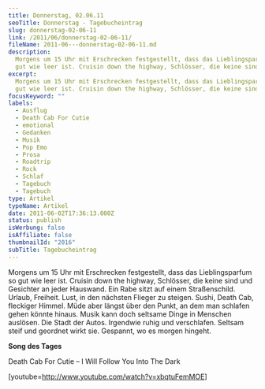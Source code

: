 ```yaml
---
title: Donnerstag, 02.06.11
seoTitle: Donnerstag - Tagebucheintrag
slug: donnerstag-02-06-11
link: /2011/06/donnerstag-02-06-11/
fileName: 2011-06---donnerstag-02-06-11.md
description:
  Morgens um 15 Uhr mit Erschrecken festgestellt, dass das Lieblingsparfum so
  gut wie leer ist. Cruisin down the highway, Schlösser, die keine sind.
excerpt:
  Morgens um 15 Uhr mit Erschrecken festgestellt, dass das Lieblingsparfum so
  gut wie leer ist. Cruisin down the highway, Schlösser, die keine sind.
focusKeyword: ""
labels:
  - Ausflug
  - Death Cab For Cutie
  - emotional
  - Gedanken
  - Musik
  - Pop Emo
  - Prosa
  - Roadtrip
  - Rock
  - Schlaf
  - Tagebuch
  - Tagebuch
type: Artikel
typeName: Artikel
date: 2011-06-02T17:36:13.000Z
status: publish
isWerbung: false
isAffiliate: false
thumbnailId: "2016"
subTitle: Tagebucheintrag
---
```


Morgens um 15 Uhr mit Erschrecken festgestellt, dass das Lieblingsparfum so gut
wie leer ist. Cruisin down the highway, Schlösser, die keine sind und Gesichter
an jeder Hauswand. Ein Rabe sitzt auf einem Straßenschild. Urlaub, Freiheit.
Lust, in den nächsten Flieger zu steigen. Sushi, Death Cab, fleckiger Himmel.
Müde aber längst über den Punkt, an dem man schlafen gehen könnte hinaus. Musik
kann doch seltsame Dinge in Menschen auslösen. Die Stadt der Autos. Irgendwie
ruhig und verschlafen. Seltsam steif und geordnet wirkt sie. Gespannt, wo es
morgen hingeht.

<strong>Song des Tages</strong>

Death Cab For Cutie – I Will Follow You Into The Dark

[youtube=http://www.youtube.com/watch?v=xbqtuFemMOE]
